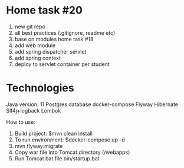 # Home task #20

1. new git repo
2. all best practices (.gitignore, readme etc)
3. base on modules home task #18
4. add web module
5. add spring dispatcher servlet
6. add spring context
7. deploy to servlet container per student

# Technologies

Java version: 11 Postgres database docker-compose Flyway Hibernate Slf4j+logback Lombok

How to use:

1. Build project: $mvn clean install
2. To run environment: $docker-compose up -d
3. mvn flyway:migrate
4. Copy war file into Tomcat directory (/webapps)
5. Run Tomcat bat file bin/startup.bat


